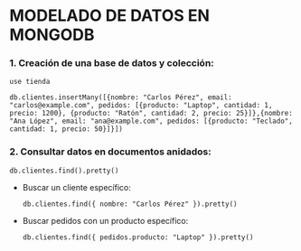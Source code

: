 # MODELADO DE DATOS EN MONGODB
### 1. Creación de una base de datos y colección:
<pre><code id="codigo">use tienda</code></pre>
<pre><code id="codigo">db.clientes.insertMany([{nombre: "Carlos Pérez", email: "carlos@example.com", pedidos: [{producto: "Laptop", cantidad: 1, precio: 1200}, {producto: "Ratón", cantidad: 2, precio: 25}]},{nombre: "Ana López", email: "ana@example.com", pedidos: [{producto: "Teclado", cantidad: 1, precio: 50}]}])</code></pre>
### 2. Consultar datos en documentos anidados:
<pre><code id="codigo">db.clientes.find().pretty()</code></pre>
 - Buscar un cliente específico:
   <pre><code id="codigo">db.clientes.find({ nombre: "Carlos Pérez" }).pretty()</code></pre>
- Buscar pedidos con un producto específico:
  <pre><code id="codigo">db.clientes.find({ pedidos.producto: "Laptop" }).pretty()</code></pre>



